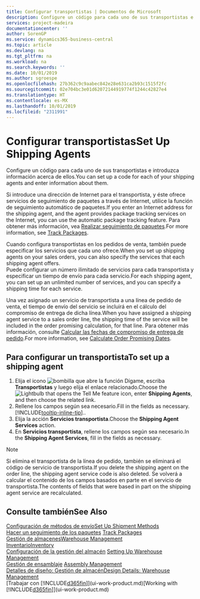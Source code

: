 ```yaml
---
title: Configurar transportistas | Documentos de Microsoft
description: Configure un código para cada uno de sus transportistas e introduzca información acerca de ellos.
services: project-madeira
documentationcenter: ''
author: SorenGP
ms.service: dynamics365-business-central
ms.topic: article
ms.devlang: na
ms.tgt_pltfrm: na
ms.workload: na
ms.search.keywords: ''
ms.date: 10/01/2019
ms.author: sgroespe
ms.openlocfilehash: 27b362c9c9aabec842e28e631ca2b93c1515f2fc
ms.sourcegitcommit: 02e704bc3e01d62072144919774f1244c42827e4
ms.translationtype: HT
ms.contentlocale: es-MX
ms.lasthandoff: 10/01/2019
ms.locfileid: "2311991"
---
```

# <a name="set-up-shipping-agents"></a><span data-ttu-id="4d9ee-103">Configurar transportistas</span><span class="sxs-lookup"><span data-stu-id="4d9ee-103">Set Up Shipping Agents</span></span>
<span data-ttu-id="4d9ee-104">Configure un código para cada uno de sus transportistas e introduzca información acerca de ellos.</span><span class="sxs-lookup"><span data-stu-id="4d9ee-104">You can set up a code for each of your shipping agents and enter information about them.</span></span>  

<span data-ttu-id="4d9ee-105">Si introduce una dirección de Internet para el transportista, y éste ofrece servicios de seguimiento de paquetes a través de Internet, utilice la función de seguimiento automático de paquetes.</span><span class="sxs-lookup"><span data-stu-id="4d9ee-105">If you enter an Internet address for the shipping agent, and the agent provides package tracking services on the Internet, you can use the automatic package tracking feature.</span></span> <span data-ttu-id="4d9ee-106">Para obtener más información, vea [Realizar seguimiento de paquetes](sales-how-track-packages.md).</span><span class="sxs-lookup"><span data-stu-id="4d9ee-106">For more information, see [Track Packages](sales-how-track-packages.md).</span></span>

<span data-ttu-id="4d9ee-107">Cuando configura transportistas en los pedidos de venta, también puede especificar los servicios que cada uno ofrece.</span><span class="sxs-lookup"><span data-stu-id="4d9ee-107">When you set up shipping agents on your sales orders, you can also specify the services that each shipping agent offers.</span></span>  
<span data-ttu-id="4d9ee-108">Puede configurar un número ilimitado de servicios para cada transportista y especificar un tiempo de envío para cada servicio.</span><span class="sxs-lookup"><span data-stu-id="4d9ee-108">For each shipping agent, you can set up an unlimited number of services, and you can specify a shipping time for each service.</span></span>  

<span data-ttu-id="4d9ee-109">Una vez asignado un servicio de transportista a una línea de pedido de venta, el tiempo de envío del servicio se incluirá en el cálculo del compromiso de entrega de dicha línea.</span><span class="sxs-lookup"><span data-stu-id="4d9ee-109">When you have assigned a shipping agent service to a sales order line, the shipping time of the service will be included in the order promising calculation, for that line.</span></span> <span data-ttu-id="4d9ee-110">Para obtener más información, consulte [Calcular las fechas de compromiso de entrega de pedido](sales-how-to-calculate-order-promising-dates.md).</span><span class="sxs-lookup"><span data-stu-id="4d9ee-110">For more information, see [Calculate Order Promising Dates](sales-how-to-calculate-order-promising-dates.md).</span></span>

## <a name="to-set-up-a-shipping-agent"></a><span data-ttu-id="4d9ee-111">Para configurar un transportista</span><span class="sxs-lookup"><span data-stu-id="4d9ee-111">To set up a shipping agent</span></span>  
1.  <span data-ttu-id="4d9ee-112">Elija el icono ![bombilla que abre la función Dígame](media/ui-search/search_small.png "Dígame que desea hacer"), escriba **Transportistas** y luego elija el enlace relacionado.</span><span class="sxs-lookup"><span data-stu-id="4d9ee-112">Choose the ![Lightbulb that opens the Tell Me feature](media/ui-search/search_small.png "Tell me what you want to do") icon, enter **Shipping Agents**, and then choose the related link.</span></span>  
2.  <span data-ttu-id="4d9ee-113">Rellene los campos según sea necesario.</span><span class="sxs-lookup"><span data-stu-id="4d9ee-113">Fill in the fields as necessary.</span></span> [!INCLUDE[tooltip-inline-tip](includes/tooltip-inline-tip_md.md)]<span data-ttu-id="4d9ee-114">.</span><span class="sxs-lookup"><span data-stu-id="4d9ee-114">.</span></span>  
3.  <span data-ttu-id="4d9ee-115">Elija la acción **Servicios transportista**.</span><span class="sxs-lookup"><span data-stu-id="4d9ee-115">Choose the **Shipping Agent Services** action.</span></span>
4. <span data-ttu-id="4d9ee-116">En **Servicios transportista**, rellene los campos según sea necesario.</span><span class="sxs-lookup"><span data-stu-id="4d9ee-116">In the **Shipping Agent Services**, fill in the fields as necessary.</span></span>

> [!NOTE]  
>  <span data-ttu-id="4d9ee-117">Si elimina el transportista de la línea de pedido, también se eliminará el código de servicio de transportista.</span><span class="sxs-lookup"><span data-stu-id="4d9ee-117">If you delete the shipping agent on the order line, the shipping agent service code is also deleted.</span></span> <span data-ttu-id="4d9ee-118">Se volverá a calcular el contenido de los campos basados en parte en el servicio de transportista.</span><span class="sxs-lookup"><span data-stu-id="4d9ee-118">The contents of fields that were based in part on the shipping agent service are recalculated.</span></span>  

## <a name="see-also"></a><span data-ttu-id="4d9ee-119">Consulte también</span><span class="sxs-lookup"><span data-stu-id="4d9ee-119">See Also</span></span>
[<span data-ttu-id="4d9ee-120">Configuración de métodos de envío</span><span class="sxs-lookup"><span data-stu-id="4d9ee-120">Set Up Shipment Methods</span></span>](sales-how-set-up-shipment-methods.md)  
<span data-ttu-id="4d9ee-121">[Hacer un seguimiento de los paquetes](sales-how-track-packages.md)  </span><span class="sxs-lookup"><span data-stu-id="4d9ee-121">[Track Packages](sales-how-track-packages.md)  </span></span>  
[<span data-ttu-id="4d9ee-122">Gestión de almacenes</span><span class="sxs-lookup"><span data-stu-id="4d9ee-122">Warehouse Management</span></span>](warehouse-manage-warehouse.md)  
[<span data-ttu-id="4d9ee-123">Inventario</span><span class="sxs-lookup"><span data-stu-id="4d9ee-123">Inventory</span></span>](inventory-manage-inventory.md)  
<span data-ttu-id="4d9ee-124">[Configuración de la gestión del almacén](warehouse-setup-warehouse.md)   </span><span class="sxs-lookup"><span data-stu-id="4d9ee-124">[Setting Up Warehouse Management](warehouse-setup-warehouse.md)   </span></span>  
<span data-ttu-id="4d9ee-125">[Gestión de ensamblaje](assembly-assemble-items.md)  </span><span class="sxs-lookup"><span data-stu-id="4d9ee-125">[Assembly Management](assembly-assemble-items.md)  </span></span>  
[<span data-ttu-id="4d9ee-126">Detalles de diseño: Gestión de almacén</span><span class="sxs-lookup"><span data-stu-id="4d9ee-126">Design Details: Warehouse Management</span></span>](design-details-warehouse-management.md)  
<span data-ttu-id="4d9ee-127">[Trabajar con [!INCLUDE[d365fin](includes/d365fin_md.md)]](ui-work-product.md)</span><span class="sxs-lookup"><span data-stu-id="4d9ee-127">[Working with [!INCLUDE[d365fin](includes/d365fin_md.md)]](ui-work-product.md)</span></span>  
